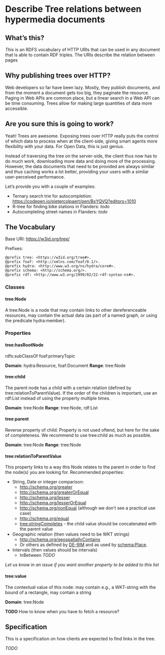 # Describe Tree relations between hypermedia documents

## What’s this?

_This_ is an RDFS vocabulary of HTTP URIs that can be used in any document that is able to contain RDF triples. The URIs describe the relation between pages

## Why publishing trees over HTTP?

Web developers so far have been lazy. Mostly, they publish documents, and from the moment a document gets too big, they paginate the resource. Paging in Web APIs are common place, but a linear search in a Web API can be time consuming. Trees allow for making large quantities of data more accessible.

## Are you sure this is going to work?

Yeah! Trees are awesome. Exposing trees over HTTP really puts the control of which data to process when at the client-side, giving smart agents more flexibility with your data. For Open Data, this is just genius.

Instead of traversing the tree on the server-side, the client thus now has to do much work, downloading more data and doing more of the processing. However, the data documents that need to be provided are always similar and thus caching works a lot better, providing your users with a similar user-perceived performance.

Let’s provide you with a couple of examples:
 * Ternary search trie for autocompletion: https://codepen.io/pietercolpaert/pen/BxYQVQ?editors=1010
 * R-tree for finding bike stations in Flanders: _todo_
 * Autocompleting street names in Flanders: _todo_

## The Vocabulary

Base URI: https://w3id.org/tree/

Prefixes:

```turtle
@prefix tree: <https://w3id.org/tree#>.
@prefix foaf: <http://xmlns.com/foaf/0.1/>.
@prefix hydra: <http://www.w3.org/ns/hydra/core#>.
@prefix schema: <http://schema.org/>.
@prefix rdf: <http://www.w3.org/1999/02/22-rdf-syntax-ns#>.
```

### Classes

#### tree:Node

A tree:Node is a node that may contain links to other dereferenceable resources, may contain the actual data (as part of a named graph, or using the predicate hydra:member).

### Properties

#### tree:hasRootNode

rdfs:subClassOf foaf:primaryTopic

__Domain__: hydra:Resource, foaf:Document
__Range__: tree:Node

#### tree:child

The parent node has a child with a certain relation (defined by tree:relationToParentValue). If the order of the children is important, use an rdf:List instead of using the property multiple times.

__Domain__: tree:Node
__Range__: tree:Node, rdf:List

#### tree:parent

Reverse property of child. Property is not used oftend, but here for the sake of completeness. We recommend to use tree:child as much as possible.

__Domain__: tree:Node
__Range__: tree:Node

#### tree:relationToParentValue

This property links to a way this Node relates to the parent in order to find the node(s) you are looking for. Recommended properties:
 - String, Date or integer comparison:
   - http://schema.org/greater
   - http://schema.org/greaterOrEqual
   - http://schema.org/lesser
   - http://schema.org/lesserOrEqual
   - http://schema.org/nonEqual (although we don’t see a practical use case)
   - http://schema.org/equal
   - [tree:stringCompletes](https://w3id.org/tree#stringCompletes) - the child value should be concatenated with the parent value
 - Geographic relation (then values need to be WKT strings)
   - http://schema.org/geospatiallyContains
   - Or others as defined by [DE-9IM](https://en.wikipedia.org/wiki/DE-9IM) and as used by [schema:Place](http://schema.org/Place).
 - Intervals (then values should be intervals)
   - InBetween _TODO_

_Let us know in an issue if you want another property to be added to this list_

#### tree:value

The contextual value of this node: may contain e.g., a WKT-string with the bound of a rectangle, may contain a string



__Domain__: tree:Node

__TODO__ How to know when you have to fetch a resource?

## Specification

This is a specification on how clients are expected to find links in the tree.

_TODO_
